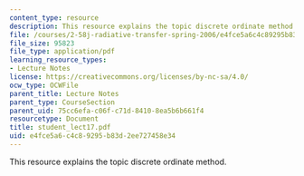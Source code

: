 ```yaml
---
content_type: resource
description: This resource explains the topic discrete ordinate method.
file: /courses/2-58j-radiative-transfer-spring-2006/e4fce5a6c4c89295b83d2ee727458e34_student_lect17.pdf
file_size: 95823
file_type: application/pdf
learning_resource_types:
- Lecture Notes
license: https://creativecommons.org/licenses/by-nc-sa/4.0/
ocw_type: OCWFile
parent_title: Lecture Notes
parent_type: CourseSection
parent_uid: 75cc6efa-c06f-c71d-8410-8ea5b6b661f4
resourcetype: Document
title: student_lect17.pdf
uid: e4fce5a6-c4c8-9295-b83d-2ee727458e34
---
```

This resource explains the topic discrete ordinate method.